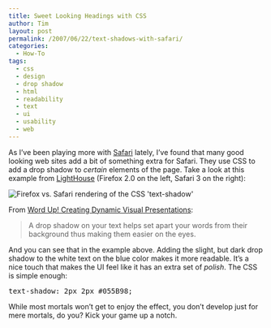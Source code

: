 ```yaml
---
title: Sweet Looking Headings with CSS
author: Tim
layout: post
permalink: /2007/06/22/text-shadows-with-safari/
categories:
  - How-To
tags:
  - css
  - design
  - drop shadow
  - html
  - readability
  - text
  - ui
  - usability
  - web
---
```

As I&#8217;ve been playing more with [Safari][1] lately, I&#8217;ve found that many good looking web sites add a bit of something extra for Safari. They use CSS to add a drop shadow to *certain* elements of the page. Take a look at this example from [LightHouse][2] (Firefox 2.0 on the left, Safari 3 on the right):

![Firefox vs. Safari rendering of the CSS 'text-shadow'][3]

From [Word Up! Creating Dynamic Visual Presentations][4]:

> A drop shadow on your text helps set apart your words from their background thus making them easier on the eyes.

And you can see that in the example above. Adding the slight, but dark drop shadow to the white text on the blue color makes it more readable. It&#8217;s a nice touch that makes the UI feel like it has an extra set of *polish*. The CSS is simple enough:

<pre class="textmate-source railscasts"><span class="source source_css"><span class="meta meta_property-list meta_property-list_css"><span class="meta meta_property-name meta_property-name_css"><span class="support support_type support_type_property-name support_type_property-name_css">text-shadow</span></span><span class="meta meta_property-value meta_property-value_css"><span class="punctuation punctuation_separator punctuation_separator_key-value punctuation_separator_key-value_css">:</span> <span class="constant constant_numeric constant_numeric_css">2</span><span class="keyword keyword_other keyword_other_unit keyword_other_unit_css">px</span><span class="constant constant_numeric constant_numeric_css"> 2</span><span class="keyword keyword_other keyword_other_unit keyword_other_unit_css">px</span> <span class="constant constant_other constant_other_color constant_other_color_rgb-value constant_other_color_rgb-value_css"><span class="punctuation punctuation_definition punctuation_definition_constant punctuation_definition_constant_css">#</span>055B98</span><span class="punctuation punctuation_terminator punctuation_terminator_rule punctuation_terminator_rule_css">;</span></span></span></span></pre>

While most mortals won&#8217;t get to enjoy the effect, you don&#8217;t develop just for mere mortals, do you? Kick your game up a notch.

 [1]: http://apple.com/safari
 [2]: http://lighthouseapp.com
 [3]: http://timshadel.com/wp-content/uploads/2007/06/583276709_b02c53bfe2.jpg?v=0
 [4]: http://www.youthspecialties.com/articles/topics/technology/word_up.php
